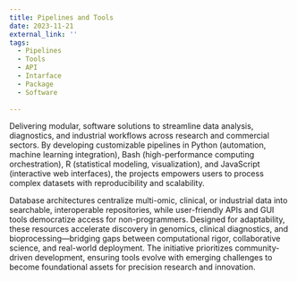```yaml
---
title: Pipelines and Tools
date: 2023-11-21
external_link: ''
tags:
  - Pipelines
  - Tools
  - API
  - Intarface
  - Package
  - Software
  
---
```


Delivering modular, software solutions to streamline data analysis, diagnostics, and industrial workflows across research and commercial sectors. By developing customizable pipelines in Python (automation, machine learning integration), Bash (high-performance computing orchestration), R (statistical modeling, visualization), and JavaScript (interactive web interfaces), the projects empowers users to process complex datasets with reproducibility and scalability. 
<!--more-->
Database architectures centralize multi-omic, clinical, or industrial data into searchable, interoperable repositories, while user-friendly APIs and GUI tools democratize access for non-programmers. Designed for adaptability, these resources accelerate discovery in genomics, clinical diagnostics, and bioprocessing—bridging gaps between computational rigor, collaborative science, and real-world deployment. The initiative prioritizes community-driven development, ensuring tools evolve with emerging challenges to become foundational assets for precision research and innovation.